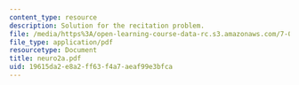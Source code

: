 ```yaml
---
content_type: resource
description: Solution for the recitation problem.
file: /media/https%3A/open-learning-course-data-rc.s3.amazonaws.com/7-012-introduction-to-biology-fall-2004/19615da2e8a2ff63f4a7aeaf99e3bfca_neuro2a.pdf
file_type: application/pdf
resourcetype: Document
title: neuro2a.pdf
uid: 19615da2-e8a2-ff63-f4a7-aeaf99e3bfca
---
```

